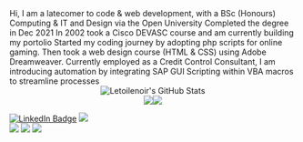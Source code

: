 <div align="center>### "I could fall asleep at night as a rock and roll star" </div>

<!--
**Letoilenoir/Letoilenoir** is a ✨ _special_ ✨ repository because its `README.md` (this file) appears on your GitHub profile.

Here are some ideas to get you started:

- 🔭 I’m currently working on ...
- 🌱 I’m currently learning ...
- 👯 I’m looking to collaborate on ...
- 🤔 I’m looking for help with ...
- 💬 Ask me about ...
- 📫 How to reach me: ...
- 😄 Pronouns: ...
- ⚡ Fun fact: ...
-->
<div>Hi, I am a latecomer to code & web development, with a BSc (Honours) Computing & IT and Design via the Open University 
Completed the degree in Dec 2021
In 2002 took a Cisco DEVASC course and am currently building my portolio
Started my coding journey by adopting php scripts for online gaming. Then took a web design course (HTML & CSS) using Adobe Dreamweaver.
Currently employed as a Credit Control Consultant, I am introducing automation by integrating SAP GUI Scripting within VBA macros to streamline processes</div>
 
<div align="center">
    <img src="https://github-profile-summary-cards.vercel.app/api/cards/profile-details?username=Letoilenoir&theme=github_dark" alt="Letoilenoir's GitHub Stats"/>
</div>
<div align="center"><img src="https://github-profile-summary-cards.vercel.app/api/cards/most-commit-language?username=Letoilenoir&theme=github_dark"><img src="https://github-profile-summary-cards.vercel.app/api/cards/stats?username=Letoilenoir&theme=github_dark"></div>

<a href="www.linkedin.com/in/andy-meakin-bsc-hons-65218019"><img src="https://img.shields.io/badge/LinkedIn-blue?style=for-the-badge&logo=linkedin&logoColor=white" alt="LinkedIn Badge"/></a>
<img src="https://img.shields.io/badge/Ubuntu-E95420?style=for-the-badge&logo=ubuntu&logoColor=white">	
<img src="https://img.shields.io/badge/Windows-0078D6?style=for-the-badge&logo=windows&logoColor=white">
<img src="https://img.shields.io/badge/ProtonMail-8B89CC?style=for-the-badge&logo=protonmail&logoColor=white">
<img src="https://img.shields.io/badge/Gmail-D14836?style=for-the-badge&logo=gmail&logoColor=white">


